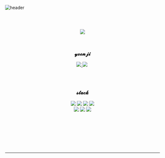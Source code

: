 ![header](https://capsule-render.vercel.app/api?type=wave&color=FFBCD9&height=200&section=header&text=Hi%20there%20I'm%20yoonji!&fontSize=40&fontColor=38373e)

<br><br>

<p align='center'>
  <a href="https://github.com/anuraghazra/github-readme-stats">
    <img src="https://github-readme-stats.vercel.app/api?username=ijnooyah&show_icons=true&theme=default&count_private=true&title_color=FFBCD9&icon_color=FFBCD9" />
  </a>
</p>

<br>


<h3 align='center'>𝔂𝓸𝓸𝓷𝓳𝓲</h3>
<p align='center'>
  <a href="https://ijnooyah.github.io/Portfolio/" target="_blank">
    <img src="https://img.shields.io/badge/Portfolio-000000?style=flat-square&logo=GitHub&logoColor=white"/>
  </a>
  <a href="ijnooyah@gmail.com" target="_blank">
    <img src="https://img.shields.io/badge/Gmail-D04F3F?style=flat-square&logo=Gmail&logoColor=white"/></a>&nbsp 
  </a>
</p>

<br><br>

<h3 align='center'>𝓼𝓽𝓪𝓬𝓴</h3>
<p align='center'>
  <img src="https://img.shields.io/badge/Java-007396?style=flat-square&logo=Java&logoColor=white"/>
  <img src="https://img.shields.io/badge/HTML5-E34F26?style=flat-square&logo=HTML5&logoColor=white"/>
  <img src="https://img.shields.io/badge/CSS3-1572B6?style=flat-square&logo=CSS3&logoColor=white"/>
  <img src="https://img.shields.io/badge/JavaScript-F7DF1E?style=flat-square&logo=JavaScript&logoColor=white"/>
  <br>
  <img src="https://img.shields.io/badge/jQuery-0769AD?style=flat-square&logo=jQuery&logoColor=white"/>
  <img src="https://img.shields.io/badge/Oracle-F80000?style=flat-square&logo=Oracle&logoColor=white"/>
  <img src="https://img.shields.io/badge/Spring-6DB33F?style=flat-square&logo=Spring&logoColor=white"/>
</p>


<br><br>
<br><br>
<br><br>

***
